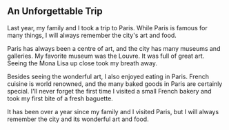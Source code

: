 
## An Unforgettable Trip

Last year, my family and I took a trip to Paris. While Paris is famous for many things, I will always remember the city's art and food.

Paris has always been a centre of art, and the city has many museums and galleries. My favorite museum was the Louvre. It was full of great art. Seeing the Mona Lisa up close took my breath away.

Besides seeing the wonderful art, I also enjoyed eating in Paris. French cuisine is world renowned, and the many baked goods in Paris are certainly special. I'll never forget the first time I visited a small French bakery and took my first bite of a fresh baguette.

It has been over a year since my family and I visited Paris, but I will always remember the city and its wonderful art and food.